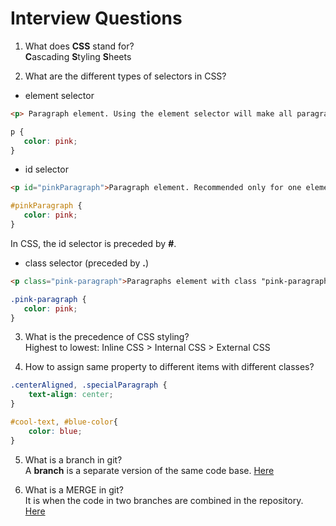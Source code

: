 # Interview Questions  
1. What does **CSS** stand for?  
**C**ascading **S**tyling **S**heets

2. What are the different types of selectors in CSS?  
- element selector  
```html
<p> Paragraph element. Using the element selector will make all paragraph elements on the page have pink text. </p>
```
```css
p {
   color: pink;
}
```

- id selector  
```html
<p id="pinkParagraph">Paragraph element. Recommended only for one element.</p>`.
```
```css
#pinkParagraph {
   color: pink;
}
```  
In CSS, the id selector is preceded by **#**.

- class selector (preceded by **.**)
```html
<p class="pink-paragraph">Paragraphs element with class "pink-paragraph". Recommended for several elements.</p>
```
```css
.pink-paragraph {
   color: pink;
}
```  

3. What is the precedence of CSS styling?  
Highest to lowest: Inline CSS > Internal CSS > External CSS  

4. How to assign same property to different items with different classes?  
```css
.centerAligned, .specialParagraph {
    text-align: center;
}

#cool-text, #blue-color{
    color: blue;
}
```

5. What is a branch in git?  
A **branch** is a separate version of the same code base. [Here](https://github.com/LuisOC89/hobby-pack/network)  

6. What is a MERGE in git?  
It is when the code in two branches are combined in the repository. [Here](https://github.com/LuisOC89/hobby-pack/network)  


